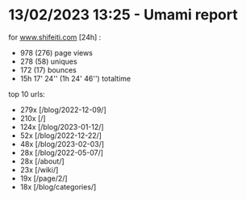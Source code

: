 # 13/02/2023 13:25 - Umami report
for www.shifeiti.com [24h] :

 - 978 (276) page views
 - 278 (58) uniques
 - 172 (17) bounces
 - 15h 17' 24'' (1h 24' 46'') totaltime


top 10 urls:
 - 279x [/blog/2022-12-09/]
 - 210x [/]
 - 124x [/blog/2023-01-12/]
 - 52x [/blog/2022-12-22/]
 - 48x [/blog/2023-02-03/]
 - 28x [/blog/2022-05-07/]
 - 28x [/about/]
 - 23x [/wiki/]
 - 19x [/page/2/]
 - 18x [/blog/categories/]


